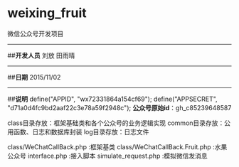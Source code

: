 # weixing_fruit
微信公众号开发项目

---
##**开发人员**
刘放 田雨晴

---
##**日期**
2015/11/02 

---
##**说明**
define("APPID", "wx72331864a154cf69");
define("APPSECRET", "d71a0d4fc9bd2aaf22c3e78a59f2948c");
**公众号原始id**：gh_c85239648587

class目录存放：框架基础类和各个公众号的业务逻辑实现
common目录存放：公用函数、日志和数据库封装
log目录存放：日志文件

class/WeChatCallBack.php            :框架基类
class/WeChatCallBack.Fruit.php      :水果公众号
interface.php                       :接入脚本
simulate_request.php                :模拟微信发消息